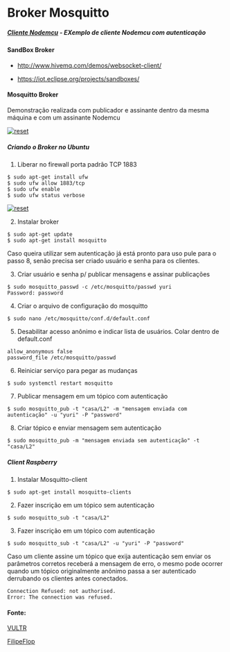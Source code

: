 # Broker Mosquitto
 
 ##### [Cliente Nodemcu](https://github.com/sganzerla/embarcados-protocolos-comunicacao/tree/master/MQTT/MOSQUITTO/client-mqtt-auth) - EXemplo de cliente Nodemcu com autenticação

 

#### SandBox Broker

- http://www.hivemq.com/demos/websocket-client/

- https://iot.eclipse.org/projects/sandboxes/

#### Mosquitto Broker

Demonstração realizada com publicador e assinante dentro da mesma máquina e com um assinante Nodemcu
 
<p>
    <a target="_blank" rel="noopener noreferrer" href="https://user-images.githubusercontent.com/22710963/78854811-a1b40000-79f8-11ea-87ee-401fb2c96f4b.png">
  <img src="https://user-images.githubusercontent.com/22710963/78854811-a1b40000-79f8-11ea-87ee-401fb2c96f4b.png" alt="reset" style="max-width:100%;">
  </a>
</p>

##### Criando o Broker no Ubuntu

1) Liberar no firewall porta padrão TCP 1883

```
$ sudo apt-get install ufw
$ sudo ufw allow 1883/tcp
$ sudo ufw enable
$ sudo ufw status verbose
```

<p>
    <a target="_blank" rel="noopener noreferrer" href="https://user-images.githubusercontent.com/22710963/78740251-ad39f500-792c-11ea-8f40-0b17a5ed22a7.png">
  <img src="https://user-images.githubusercontent.com/22710963/78740251-ad39f500-792c-11ea-8f40-0b17a5ed22a7.png" alt="reset" style="max-width:100%;">
  </a>
</p>
  
2) Instalar broker

```
$ sudo apt-get update
$ sudo apt-get install mosquitto
```

Caso queira utilizar sem autenticação já está pronto para uso pule para o passo 8,
senão precisa ser criado usuário e senha para os clientes.

3) Criar usuário e senha p/ publicar mensagens e assinar publicações

```
$ sudo mosquitto_passwd -c /etc/mosquitto/passwd yuri
Password: password
```

4) Criar o arquivo de configuração do mosquitto

```
$ sudo nano /etc/mosquitto/conf.d/default.conf
```

5) Desabilitar acesso anônimo e indicar lista de usuários. Colar dentro de default.conf

```
allow_anonymous false
password_file /etc/mosquitto/passwd
```

6) Reiniciar serviço para pegar as mudanças

```
$ sudo systemctl restart mosquitto
```
7) Publicar mensagem em um tópico com autenticação

```
$ sudo mosquitto_pub -t "casa/L2" -m "mensagem enviada com autenticação" -u "yuri" -P "password"
```

8) Criar tópico e enviar mensagem sem autenticação

```
$ sudo mosquitto_pub -m "mensagem enviada sem autenticação" -t "casa/L2"
```

##### Client Raspberry

1) Instalar Mosquitto-client

```
$ sudo apt-get install mosquitto-clients
```

2) Fazer inscrição em um tópico sem autenticação

```
$ sudo mosquitto_sub -t "casa/L2"
```

3) Fazer inscrição em um tópico com autenticação

```
$ sudo mosquitto_sub -t "casa/L2" -u "yuri" -P "password"
```

Caso um cliente assine um tópico que exija autenticação sem enviar os parâmetros corretos receberá a mensagem de erro, o mesmo pode ocorrer quando um tópico originalmente anônimo passa a ser autenticado derrubando os clientes antes conectados.

```
Connection Refused: not authorised.
Error: The connection was refused.
```



</p>


#### Fonte:

[VULTR](https://www.vultr.com/docs/how-to-install-mosquitto-mqtt-broker-server-on-ubuntu-16-04)

[FilipeFlop](https://www.filipeflop.com/blog/controle-monitoramento-iot-nodemcu-e-mqtt/)
